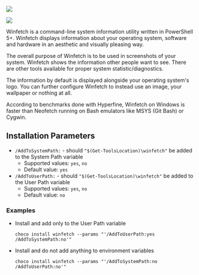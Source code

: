

![](https://cdn.jsdelivr.net/gh/jakublevy/chocopkgs/winfetch/logo.png)

![](https://cdn.jsdelivr.net/gh/jakublevy/chocopkgs/winfetch/preview.png)

Winfetch is a command-line system information utility written in PowerShell 5+. Winfetch displays information about your operating system, software and hardware in an aesthetic and visually pleasing way.

The overall purpose of Winfetch is to be used in screenshots of your system. Winfetch shows the information other people want to see. There are other tools available for proper system statistic/diagnostics.

The information by default is displayed alongside your operating system's logo. You can further configure Winfetch to instead use an image, your wallpaper or nothing at all.

According to benchmarks done with Hyperfine, Winfetch on Windows is faster than Neofetch running on Bash emulators like MSYS (Git Bash) or Cygwin.

## Installation Parameters
* `/AddToSystemPath:` - should `"$(Get-ToolsLocation)\winfetch"` be added to the System Path variable
    - Supported values: `yes`, `no`
    - Default value: `yes`
* `/AddToUserPath:` - should `"$(Get-ToolsLocation)\winfetch"` be added to the User Path variable
    - Supported values: `yes`, `no`
    - Default value: `no`

### Examples
* Install and add only to the User Path variable
    ```
    choco install winfetch --params "'/AddToUserPath:yes /AddToSystemPath:no'"
    ```
* Install and do not add anything to environment variables
    ```
    choco install winfetch --params "'/AddToSystemPath:no /AddToUserPath:no'"
    ```